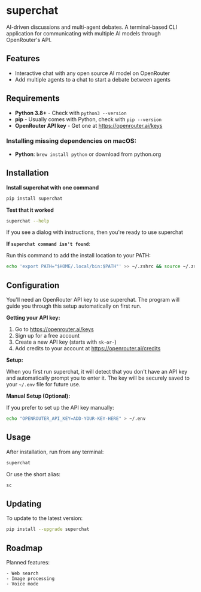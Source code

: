 # superchat

AI-driven discussions and multi-agent debates. A terminal-based CLI application for communicating with multiple AI models through OpenRouter's API.

## Features

- Interactive chat with any open source AI model on OpenRouter
- Add multiple agents to a chat to start a debate between agents

## Requirements

- **Python 3.8+** - Check with `python3 --version`
- **pip** - Usually comes with Python, check with `pip --version`
- **OpenRouter API key** - Get one at https://openrouter.ai/keys

### Installing missing dependencies on macOS:
- **Python**: `brew install python` or download from python.org

## Installation

**Install superchat with one command**

```bash
pip install superchat
```

**Test that it worked**

```bash
superchat --help
```

If you see a dialog with instructions, then you're ready to use superchat

**If `superchat command isn't found`**:

Run this command to add the install location to your PATH:

```bash
echo 'export PATH="$HOME/.local/bin:$PATH"' >> ~/.zshrc && source ~/.zshrc
```

## Configuration

You'll need an OpenRouter API key to use superchat. The program will guide you through this setup automatically on first run.

**Getting your API key:**

1. Go to https://openrouter.ai/keys
2. Sign up for a free account
3. Create a new API key (starts with `sk-or-`)
4. Add credits to your account at https://openrouter.ai/credits

**Setup:**

When you first run superchat, it will detect that you don't have an API key and automatically prompt you to enter it. The key will be securely saved to your `~/.env` file for future use.

**Manual Setup (Optional):**

If you prefer to set up the API key manually:

```bash
echo "OPENROUTER_API_KEY=ADD-YOUR-KEY-HERE" > ~/.env
```

## Usage

After installation, run from any terminal:

```bash
superchat
```

Or use the short alias:

```bash
sc
```

## Updating

To update to the latest version:

```bash
pip install --upgrade superchat
```

## Roadmap

Planned features:

```
- Web search
- Image processing
- Voice mode
```
